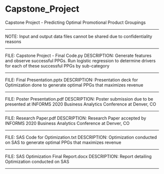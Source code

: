 # Capstone_Project
Capstone Project - Predicting Optimal Promotional Product Groupings
***********************************
NOTE: Input and output data files cannot be shared due to confidentiality reasons 
***********************************
FILE: Capstone Project - Final Code.py
DESCRIPTION: Generate features and observe successful PPGs. Run logistic regression to determine drivers for each of these successful PPGs by sub-category
***********************************
FILE: Final Presentation.pptx
DESCRIPTION: Presentation deck for Optimization done to generate optimal PPGs that maximizes revenue
***********************************
FILE: Poster Presentation.pdf
DESCRIPTION: Poster submission due to be presented at INFORMS 2020 Business Analytics Conference at Denver, CO
***********************************
FILE: Research Paper.pdf
DESCRIPTION: Research Paper accepted by INFORMS 2020 Business Analytics Conference at Denver, CO
***********************************
FILE: SAS Code for Optimization.txt
DESCRIPTION: Optimization conducted on SAS to generate optimal PPGs that maximizes revenue
***********************************
FILE: SAS Optimization Final Report.docx
DESCRIPTION: Report detailing Optimization conducted on SAS
***********************************
